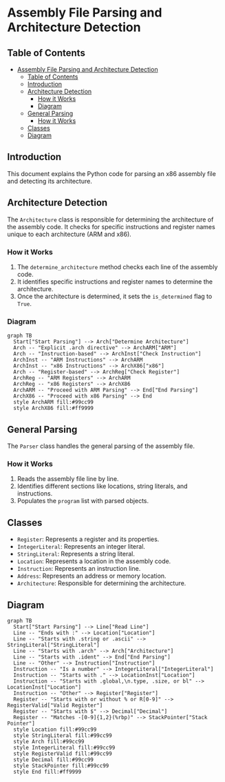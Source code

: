# Assembly File Parsing and Architecture Detection

## Table of Contents

- [Assembly File Parsing and Architecture Detection](#assembly-file-parsing-and-architecture-detection)
  - [Table of Contents](#table-of-contents)
  - [Introduction](#introduction)
  - [Architecture Detection](#architecture-detection)
    - [How it Works](#how-it-works)
    - [Diagram](#diagram)
  - [General Parsing](#general-parsing)
    - [How it Works](#how-it-works-1)
  - [Classes](#classes)
  - [Diagram](#diagram-1)

## Introduction

This document explains the Python code for parsing an x86 assembly file and detecting its architecture.

## Architecture Detection

The `Architecture` class is responsible for determining the architecture of the assembly code. It checks for specific instructions and register names unique to each architecture (ARM and x86).

### How it Works

1. The `determine_architecture` method checks each line of the assembly code.
2. It identifies specific instructions and register names to determine the architecture.
3. Once the architecture is determined, it sets the `is_determined` flag to `True`.

### Diagram

```mermaid
graph TB
  Start["Start Parsing"] --> Arch["Determine Architecture"]
  Arch -- "Explicit .arch directive" --> ArchARM["ARM"]
  Arch -- "Instruction-based" --> ArchInst["Check Instruction"]
  ArchInst -- "ARM Instructions" --> ArchARM
  ArchInst -- "x86 Instructions" --> ArchX86["x86"]
  Arch -- "Register-based" --> ArchReg["Check Register"]
  ArchReg -- "ARM Registers" --> ArchARM
  ArchReg -- "x86 Registers" --> ArchX86
  ArchARM -- "Proceed with ARM Parsing" --> End["End Parsing"]
  ArchX86 -- "Proceed with x86 Parsing" --> End
  style ArchARM fill:#99cc99
  style ArchX86 fill:#ff9999
```

## General Parsing

The `Parser` class handles the general parsing of the assembly file.

### How it Works

1. Reads the assembly file line by line.
2. Identifies different sections like locations, string literals, and instructions.
3. Populates the `program` list with parsed objects.

## Classes

- `Register`: Represents a register and its properties.
- `IntegerLiteral`: Represents an integer literal.
- `StringLiteral`: Represents a string literal.
- `Location`: Represents a location in the assembly code.
- `Instruction`: Represents an instruction line.
- `Address`: Represents an address or memory location.
- `Architecture`: Responsible for determining the architecture.

## Diagram

```mermaid
graph TB
  Start["Start Parsing"] --> Line["Read Line"]
  Line -- "Ends with :" --> Location["Location"]
  Line -- "Starts with .string or .ascii" --> StringLiteral["StringLiteral"]
  Line -- "Starts with .arch" --> Arch["Architecture"]
  Line -- "Starts with .ident" --> End["End Parsing"]
  Line -- "Other" --> Instruction["Instruction"]
  Instruction -- "Is a number" --> IntegerLiteral["IntegerLiteral"]
  Instruction -- "Starts with ." --> LocationInst["Location"]
  Instruction -- "Starts with .global,\n.type, .size, or bl" --> LocationInst["Location"]
  Instruction -- "Other" --> Register["Register"]
  Register -- "Starts with or without % or R[0-9]" --> RegisterValid["Valid Register"]
  Register -- "Starts with $" --> Decimal["Decimal"]
  Register -- "Matches -[0-9]{1,2}(%rbp)" --> StackPointer["Stack Pointer"]
  style Location fill:#99cc99
  style StringLiteral fill:#99cc99
  style Arch fill:#99cc99
  style IntegerLiteral fill:#99cc99
  style RegisterValid fill:#99cc99
  style Decimal fill:#99cc99
  style StackPointer fill:#99cc99
  style End fill:#ff9999
```
